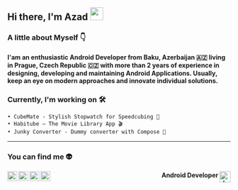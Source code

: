 ## Hi there, I'm Azad <img src="https://github.com/TheDudeThatCode/TheDudeThatCode/blob/master/Assets/Hi.gif" width="29px">

### A little about Myself 👇

#### I'am an enthusiastic Android Developer from Baku, Azerbaijan 🇦🇿 living in Prague, Czech Republic 🇨🇿 with more than 2 years of experience in designing, developing and maintaining Android Applications. Usually, keep an eye on modern approaches and innovate individual solutions.

### Currently, I'm working on 🛠
```
• CubeMate - Stylish Stopwatch for Speedcubing 🧩
• Habitube – The Movie Library App 🎬
• Junky Converter - Dummy converter with Compose 👀
```

---

### You can find me 👽

<a href="https://play.google.com/store/apps/developer?id=Azad+Mamiyev">
    <img align="left" alt="Google Play" width="22px" src="https://cdn.jsdelivr.net/npm/simple-icons@v3/icons/googleplay.svg" />
</a>
<a href="https://www.linkedin.com/in/azadmamiyev/">
    <img align="left" alt="Linkedin" width="22px" src="https://cdn.jsdelivr.net/npm/simple-icons@v3/icons/linkedin.svg" />
</a>
<a href="https://t.me/siftoshka">
    <img align="left" alt="Telegram" width="22px" src="https://cdn.jsdelivr.net/npm/simple-icons@v3/icons/telegram.svg" />
</a>
<a href="https://www.instagram.com/siftoshka/">
    <img align="left" alt="Instagram" width="22px" src="https://cdn.jsdelivr.net/npm/simple-icons@v3/icons/instagram.svg" />
</a>

<p align="right"> <b>Android Developer </b>
    <a href="https://siftoshka.me/">
        <img align="right" alt="Android" width="25px" src="https://cdn.jsdelivr.net/npm/simple-icons@3.1.0/icons/android.svg" />
    </a>
</p>
